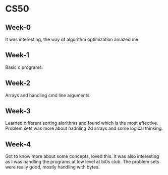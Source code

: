 # CS50

## Week-0 

It was interesting, the way of algorithm optimization amazed me. 

## Week-1

Basic c programs.

## Week-2

Arrays and handling cmd line arguments

## Week-3

Learned different sorting alorithms and found which is the most effective. 
Problem sets was more about hadnling 2d arrays and some logical thinking.

## Week-4

Got to know more about some concepts, loved this. It was also interesting as I was handling the programs at low level at bi0s club. The problem sets were really good, mostly handling with bytes.
